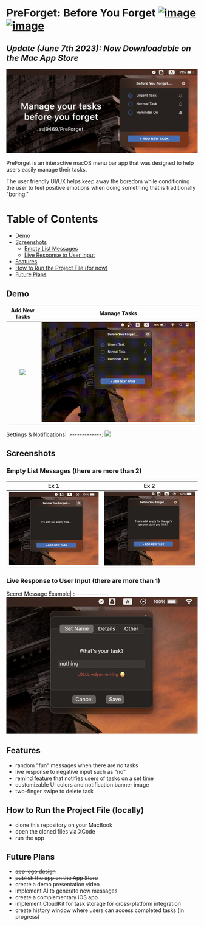 # PreForget: Before You Forget [![image](	https://img.shields.io/badge/mac%20app%20store-000000?style=for-the-badge&logo=apple&logoColor=white)](https://apps.apple.com/us/app/preforget-menu-bar-to-do-app/id6449631717) [![image](	https://img.shields.io/badge/official%20website-ffffff?style=for-the-badge&logo=&logoColor=000)](https://preforget.vercel.app)


## *Update (June 7th 2023): Now Downloadable on the Mac App Store*

<img src="readme_source/banner.png">

PreForget is an interactive macOS menu bar app that was designed to help users easily manage their tasks.

The user friendly UI/UX helps keep away the boredom while conditioning the user to feel positive emotions when doing something that is traditionally "boring."

# Table of Contents
- [Demo](#demo)
- [Screenshots](#screenshots)
  - [Empty List Messages](#empty-list-messages)
  - [Live Response to User Input](#live-response-to-user-input)
- [Features](#features)
- [How to Run the Project File (for now)](#how-to-run-the-project-file-for-now)
- [Future Plans](#future-plans)

## Demo

Add New Tasks | Manage Tasks
:--------:|:--------------------:
<img src="readme_source/adding tasks_cropped.gif" >|<img src="readme_source/edit_delete tasks_cropped.gif">

Settings & Notifications|
:-------------:
<img src="readme_source/notif_settings_cropped.gif">

## Screenshots
### Empty List Messages (there are more than 2)
Ex 1| Ex 2
:--------:|:----------------:
<img src="readme_source/empty list text 1.png" > | <img src="readme_source/empty list text 2.png" >

### Live Response to User Input (there are more than 1)
Secret Message Example|
:-------------:
<img src="readme_source/secret message ex.png" >

## Features
- random "fun" messages when there are no tasks
- live response to negative input such as "no"
- remind feature that notifies users of tasks on a set time
- customizable UI colors and notification banner image
- two-finger swipe to delete task

## How to Run the Project File (locally)
- clone this repository on your MacBook
- open the cloned files via XCode
- run the app
  
## Future Plans
- ~~app logo design~~
- ~~publish the app on the App Store~~
- create a demo presentation video
- implement AI to generate new messages
- create a complementary iOS app
- implement CloudKit for task storage for cross-platform integration
- create history window where users can access completed tasks (in progress)

